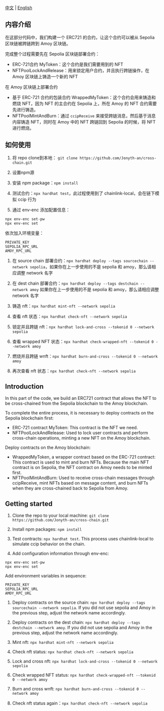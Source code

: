 
[中文](#内容介绍) | [English](#introduction)
## 内容介绍
在这部分代码中，我们构建一个 ERC721 的合约，让这个合约可以被从 Sepolia 区块链被跨链跨到 Amoy 区块链。<br>

完成整个过程需要先在 Sepolia 区块链部署合约：
- ERC-721合约 MyToken：这个合约是我们需要用到的 NFT
- NFTPoolLockAndRelease：用来锁定用户合约，并且执行跨链操作，在 Amoy 区块链上铸造一个新的 NFT

在 Amoy 区块链上部署合约
- 基于 ERC-721 合约的包装合约 WrappedMyToken：这个合约会用来铸造和燃烧 NFT，因为 NFT 的主合约在 Sepolia 上，所在 Amoy 的 NFT 合约需要先进行铸造。
- NFTPoolMintAndBurn：通过 `ccipReceive` 来接受跨链消息，然后基于消息内容铸造 NFT，同时在 Amoy 中的 NFT 跨链回到 Sepolia 的时候，将 NFT 进行燃烧。

## 如何使用
1. 将 repo clone到本地：
`git clone https://github.com/Jonyth-an/cross-chain.git`

1. 设置npm源
   
2. 安装 npm package：`npm install`

3. 测试合约：`npx hardhat test`，此过程使用到了 chainlink-local，会在链下模拟 ccip 行为

4. 通过 env-enc 添加配置信息：
```
npx env-enc set-pw
npx env-enc set
```
依次加入环境变量：
```
PRIVATE_KEY
SEPOLIA_RPC_URL
AMOY_RPC_URL
```

1. 在 source chain 部署合约：`npx hardhat deploy --tags sourcechain --network sepolia`，如果你在上一步使用的不是 sepolia 和 amoy，那么请相应调整 network 名字

2. 在 dest chain 部署合约：`npx hardhat deploy --tags destchain --network amoy` 如果你在上一步使用的不是 sepolia 和 amoy，那么请相应调整 network 名字

3. 铸造 nft：`npx hardhat mint-nft --network sepolia`

4. 查看 nft 状态：`npx hardhat check-nft --network sepolia`

5.  锁定并且跨链 nft：`npx hardhat lock-and-cross --tokenid 0 --network sepolia`

6.  查看 wrapped NFT 状态：`npx hardhat check-wrapped-nft --tokenid 0 --network amoy`

7.  燃烧并且跨链 wnft：`npx hardhat burn-and-cross --tokenid 0 --network amoy`

8.  再次查看 nft 状态：`npx hardhat check-nft --network sepolia`




## Introduction
In this part of the code, we build an ERC721 contract that allows the NFT to be cross-chained from the Sepolia blockchain to the Amoy blockchain.<br>

To complete the entire process, it is necessary to deploy contracts on the Sepolia blockchain first:

- ERC-721 contract MyToken: This contract is the NFT we need.
- NFTPoolLockAndRelease: Used to lock user contracts and perform cross-chain operations, minting a new NFT on the Amoy blockchain.

Deploy contracts on the Amoy blockchain:

- WrappedMyToken, a wrapper contract based on the ERC-721 contract: This contract is used to mint and burn NFTs. Because the main NFT contract is on Sepolia, the NFT contract on Amoy needs to be minted first.
- NFTPoolMintAndBurn: Used to receive cross-chain messages through ccipReceive, mint NFTs based on message content, and burn NFTs when they are cross-chained back to Sepolia from Amoy.
## Getting started
1. Clone the repo to your local machine:
`git clone https://github.com/Jonyth-an/cross-chain.git`

1. Install npm packages: `npm install`

2. Test contracts: `npx hardhat test`. This process uses chainlink-local to simulate ccip behavior on the chain.

3. Add configuration information through env-enc:
```
npx env-enc set-pw
npx env-enc set
```
Add environment variables in sequence:
```
PRIVATE_KEY
SEPOLIA_RPC_URL
AMOY_RPC_URL
```

1. Deploy contracts on the source chain: `npx hardhat deploy --tags sourcechain --network sepolia`. If you did not use sepolia and Amoy in the previous step, adjust the network name accordingly.

2. Deploy contracts on the dest chain: `npx hardhat deploy --tags destchain --network amoy`. If you did not use sepolia and Amoy in the previous step, adjust the network name accordingly.

3. Mint nft: `npx hardhat mint-nft --network sepolia`

4. Check nft status: `npx hardhat check-nft --network sepolia`

5.  Lock and cross nft: `npx hardhat lock-and-cross --tokenid 0 --network sepolia`

6.  Check wrapped NFT status: `npx hardhat check-wrapped-nft --tokenid 0 --network amoy`

7.  Burn and cross wnft: `npx hardhat burn-and-cross --tokenid 0 --network amoy`

8.  Check nft status again：`npx hardhat check-nft --network sepolia`

